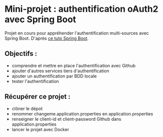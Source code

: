 # Mini-projet : authentification oAuth2 avec Spring Boot

Projet en cours pour appréhender l'authentification multi-sources 
avec Spring Boot. 
D'après [ce tuto Spring Boot](https://spring.io/guides/tutorials/spring-boot-oauth2).

## Objectifs : 
- comprendre et mettre en place l'authentification avec Github
- ajouter d'autres services tiers d'authentification
- ajouter un authentification par BDD locale
- tester l'authentification

## Récupérer ce projet : 
- clôner le dépot
- renommer changeme.application.properties en application.properties
- renseigner le client-id et client-password Github dans application.properties
- lancer le projet avec Docker